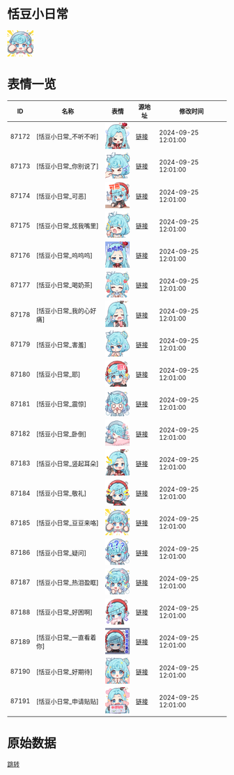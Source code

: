 # 恬豆小日常

<img src="./cover.png" height="60" alt="cover" />

# 表情一览

|ID|名称|表情|源地址|修改时间|
|----|----|----|----|----|
|87172|[恬豆小日常_不听不听]|<img src="./pic/087172_%5B恬豆小日常_不听不听%5D.png" height="60" alt="不听不听"/>|[链接](https://i0.hdslb.com/bfs/garb/28f53db990db9657f2e22a011c7ae8b87bfd64c0.png)|2024-09-25 12:01:00|
|87173|[恬豆小日常_你别说了]|<img src="./pic/087173_%5B恬豆小日常_你别说了%5D.png" height="60" alt="你别说了"/>|[链接](https://i0.hdslb.com/bfs/garb/4a085d635c61c69a9cf526c73a0bec303567b8d3.png)|2024-09-25 12:01:00|
|87174|[恬豆小日常_可恶]|<img src="./pic/087174_%5B恬豆小日常_可恶%5D.png" height="60" alt="可恶"/>|[链接](https://i0.hdslb.com/bfs/garb/162222f3d82c1bf5350adfad66536bbcf1ee693e.png)|2024-09-25 12:01:00|
|87175|[恬豆小日常_炫我嘴里]|<img src="./pic/087175_%5B恬豆小日常_炫我嘴里%5D.png" height="60" alt="炫我嘴里"/>|[链接](https://i0.hdslb.com/bfs/garb/ae0b36f7c9416c9ddba7f000795db972e7dd2bd5.png)|2024-09-25 12:01:00|
|87176|[恬豆小日常_呜呜呜]|<img src="./pic/087176_%5B恬豆小日常_呜呜呜%5D.png" height="60" alt="呜呜呜"/>|[链接](https://i0.hdslb.com/bfs/garb/de1665432673d6d0cc19acee42740918d92f8546.png)|2024-09-25 12:01:00|
|87177|[恬豆小日常_喝奶茶]|<img src="./pic/087177_%5B恬豆小日常_喝奶茶%5D.png" height="60" alt="喝奶茶"/>|[链接](https://i0.hdslb.com/bfs/garb/9051303c1c39be828e673ff22191fc0551b33a3b.png)|2024-09-25 12:01:00|
|87178|[恬豆小日常_我的心好痛]|<img src="./pic/087178_%5B恬豆小日常_我的心好痛%5D.png" height="60" alt="我的心好痛"/>|[链接](https://i0.hdslb.com/bfs/garb/b2c5669177609608a57c77b995cc528b72eab33b.png)|2024-09-25 12:01:00|
|87179|[恬豆小日常_害羞]|<img src="./pic/087179_%5B恬豆小日常_害羞%5D.png" height="60" alt="害羞"/>|[链接](https://i0.hdslb.com/bfs/garb/5a9631425c4ad9a48fc6ab06ec2bae015cb2e364.png)|2024-09-25 12:01:00|
|87180|[恬豆小日常_耶]|<img src="./pic/087180_%5B恬豆小日常_耶%5D.png" height="60" alt="耶"/>|[链接](https://i0.hdslb.com/bfs/garb/e7d910ec8c17d88b80cabe1e081c66cdc4c2710f.png)|2024-09-25 12:01:00|
|87181|[恬豆小日常_震惊]|<img src="./pic/087181_%5B恬豆小日常_震惊%5D.png" height="60" alt="震惊"/>|[链接](https://i0.hdslb.com/bfs/garb/9c82b4dd49902a4a38988f657ad6e58422ca317e.png)|2024-09-25 12:01:00|
|87182|[恬豆小日常_卧倒]|<img src="./pic/087182_%5B恬豆小日常_卧倒%5D.png" height="60" alt="卧倒"/>|[链接](https://i0.hdslb.com/bfs/garb/8c1e7b5816623692fa87b142df00dc91053900a3.png)|2024-09-25 12:01:00|
|87183|[恬豆小日常_竖起耳朵]|<img src="./pic/087183_%5B恬豆小日常_竖起耳朵%5D.png" height="60" alt="竖起耳朵"/>|[链接](https://i0.hdslb.com/bfs/garb/3c7f8c69f12fd5ab9550c2f79e24873f1f7062e4.png)|2024-09-25 12:01:00|
|87184|[恬豆小日常_敬礼]|<img src="./pic/087184_%5B恬豆小日常_敬礼%5D.png" height="60" alt="敬礼"/>|[链接](https://i0.hdslb.com/bfs/garb/9a0b4db0d5cec97520620aee0890cbe388179832.png)|2024-09-25 12:01:00|
|87185|[恬豆小日常_豆豆来咯]|<img src="./pic/087185_%5B恬豆小日常_豆豆来咯%5D.png" height="60" alt="豆豆来咯"/>|[链接](https://i0.hdslb.com/bfs/garb/d6f9c9edb1c1cc0a84a16d3549953f6857fff82b.png)|2024-09-25 12:01:00|
|87186|[恬豆小日常_疑问]|<img src="./pic/087186_%5B恬豆小日常_疑问%5D.png" height="60" alt="疑问"/>|[链接](https://i0.hdslb.com/bfs/garb/ac74bcc15a7a4a42790271f4a13809145e6856e7.png)|2024-09-25 12:01:00|
|87187|[恬豆小日常_热泪盈眶]|<img src="./pic/087187_%5B恬豆小日常_热泪盈眶%5D.png" height="60" alt="热泪盈眶"/>|[链接](https://i0.hdslb.com/bfs/garb/0e5b4ef3a27d531814db7c3780bcd6b8f15ade26.png)|2024-09-25 12:01:00|
|87188|[恬豆小日常_好困啊]|<img src="./pic/087188_%5B恬豆小日常_好困啊%5D.png" height="60" alt="好困啊"/>|[链接](https://i0.hdslb.com/bfs/garb/b5bdd078e0dd2cea728ab9e33322c2c1e1e8248e.png)|2024-09-25 12:01:00|
|87189|[恬豆小日常_一直看着你]|<img src="./pic/087189_%5B恬豆小日常_一直看着你%5D.png" height="60" alt="一直看着你"/>|[链接](https://i0.hdslb.com/bfs/garb/f74480f74aceb7c445aa7fefe72b5b263ca1065e.png)|2024-09-25 12:01:00|
|87190|[恬豆小日常_好期待]|<img src="./pic/087190_%5B恬豆小日常_好期待%5D.png" height="60" alt="好期待"/>|[链接](https://i0.hdslb.com/bfs/garb/1b9e8a132c064fc3cf5f5caa238ca457b328da31.png)|2024-09-25 12:01:00|
|87191|[恬豆小日常_申请贴贴]|<img src="./pic/087191_%5B恬豆小日常_申请贴贴%5D.png" height="60" alt="申请贴贴"/>|[链接](https://i0.hdslb.com/bfs/garb/a53ae432bb7a5f880114d88455f990b6eef297ea.png)|2024-09-25 12:01:00|

# 原始数据

[跳转](./raw.json)

